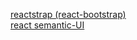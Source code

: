 [reactstrap (react-bootstrap)](https://reactstrap.github.io)  
[react semantic-UI](https://react.semantic-ui.com)  

